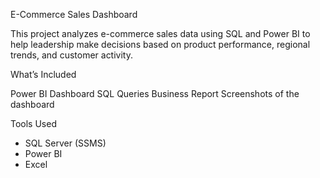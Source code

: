 E-Commerce Sales Dashboard

This project analyzes e-commerce sales data using SQL and Power BI to help leadership make decisions based on product performance, regional trends, and customer activity.

What’s Included

Power BI Dashboard 
SQL Queries 
Business Report 
Screenshots of the dashboard


Tools Used

- SQL Server (SSMS)
- Power BI
- Excel 





